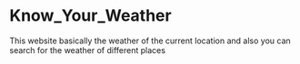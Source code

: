 # Know_Your_Weather
This website basically the weather of the current location and also you can search for the weather of different places
